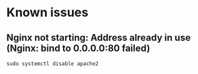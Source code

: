 # Known issues

## Nginx not starting: Address already in use \(Nginx: bind to 0.0.0.0:80 failed\)

```text
sudo systemctl disable apache2
```

